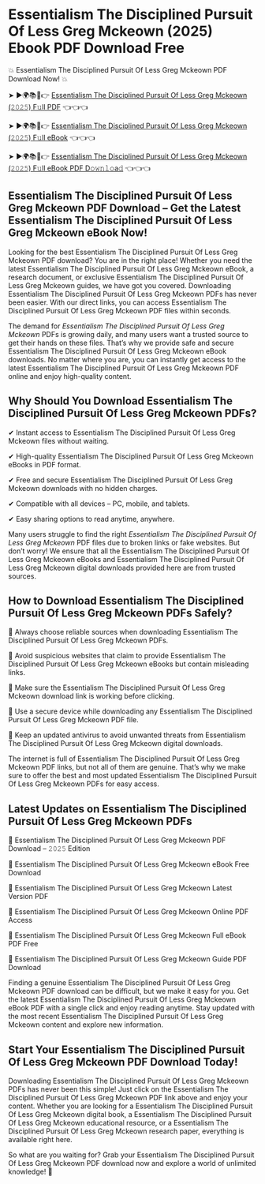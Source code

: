 # Essentialism The Disciplined Pursuit Of Less Greg Mckeown (2025) Ebook PDF Download Free

💥 Essentialism The Disciplined Pursuit Of Less Greg Mckeown PDF Download Now! 💥

➤ ►🌍📚📱👉 [Essentialism The Disciplined Pursuit Of Less Greg Mckeown (𝟸𝟶𝟸𝟻) F𝚞ll PDF](https://getpdf.xyz/essentialism-the-disciplined-pursuit-of-less-greg-mckeown) 👈👈👈


➤ ►🌍📚📱👉 [Essentialism The Disciplined Pursuit Of Less Greg Mckeown (𝟸𝟶𝟸𝟻) F𝚞ll eBook](https://getpdf.xyz/essentialism-the-disciplined-pursuit-of-less-greg-mckeown) 👈👈👈


➤ ►🌍📚📱👉 [Essentialism The Disciplined Pursuit Of Less Greg Mckeown (𝟸𝟶𝟸𝟻) F𝚞ll eBook PDF D𝚘𝚠𝚗𝚕𝚘a𝚍](https://getpdf.xyz/essentialism-the-disciplined-pursuit-of-less-greg-mckeown) 👈👈👈


## Essentialism The Disciplined Pursuit Of Less Greg Mckeown PDF Download – Get the Latest Essentialism The Disciplined Pursuit Of Less Greg Mckeown eBook Now!

Looking for the best Essentialism The Disciplined Pursuit Of Less Greg Mckeown PDF download? You are in the right place! Whether you need the latest Essentialism The Disciplined Pursuit Of Less Greg Mckeown eBook, a research document, or exclusive Essentialism The Disciplined Pursuit Of Less Greg Mckeown guides, we have got you covered. Downloading Essentialism The Disciplined Pursuit Of Less Greg Mckeown PDFs has never been easier. With our direct links, you can access Essentialism The Disciplined Pursuit Of Less Greg Mckeown PDF files within seconds.

The demand for *Essentialism The Disciplined Pursuit Of Less Greg Mckeown* PDFs is growing daily, and many users want a trusted source to get their hands on these files. That’s why we provide safe and secure Essentialism The Disciplined Pursuit Of Less Greg Mckeown eBook downloads. No matter where you are, you can instantly get access to the latest Essentialism The Disciplined Pursuit Of Less Greg Mckeown PDF online and enjoy high-quality content.

## Why Should You Download Essentialism The Disciplined Pursuit Of Less Greg Mckeown PDFs?

✔ Instant access to Essentialism The Disciplined Pursuit Of Less Greg Mckeown files without waiting.

✔ High-quality Essentialism The Disciplined Pursuit Of Less Greg Mckeown eBooks in PDF format.

✔ Free and secure Essentialism The Disciplined Pursuit Of Less Greg Mckeown downloads with no hidden charges.

✔ Compatible with all devices – PC, mobile, and tablets.

✔ Easy sharing options to read anytime, anywhere.

Many users struggle to find the right *Essentialism The Disciplined Pursuit Of Less Greg Mckeown* PDF files due to broken links or fake websites. But don’t worry! We ensure that all the Essentialism The Disciplined Pursuit Of Less Greg Mckeown eBooks and Essentialism The Disciplined Pursuit Of Less Greg Mckeown digital downloads provided here are from trusted sources.

## How to Download Essentialism The Disciplined Pursuit Of Less Greg Mckeown PDFs Safely?

📌 Always choose reliable sources when downloading Essentialism The Disciplined Pursuit Of Less Greg Mckeown PDFs.

📌 Avoid suspicious websites that claim to provide Essentialism The Disciplined Pursuit Of Less Greg Mckeown eBooks but contain misleading links.

📌 Make sure the Essentialism The Disciplined Pursuit Of Less Greg Mckeown download link is working before clicking.

📌 Use a secure device while downloading any Essentialism The Disciplined Pursuit Of Less Greg Mckeown PDF file.

📌 Keep an updated antivirus to avoid unwanted threats from Essentialism The Disciplined Pursuit Of Less Greg Mckeown digital downloads.

The internet is full of Essentialism The Disciplined Pursuit Of Less Greg Mckeown PDF links, but not all of them are genuine. That’s why we make sure to offer the best and most updated Essentialism The Disciplined Pursuit Of Less Greg Mckeown PDFs for easy access.

## Latest Updates on Essentialism The Disciplined Pursuit Of Less Greg Mckeown PDFs

🔹 Essentialism The Disciplined Pursuit Of Less Greg Mckeown PDF Download – 𝟸𝟶𝟸𝟻 Edition

🔹 Essentialism The Disciplined Pursuit Of Less Greg Mckeown eBook Free Download

🔹 Essentialism The Disciplined Pursuit Of Less Greg Mckeown Latest Version PDF

🔹 Essentialism The Disciplined Pursuit Of Less Greg Mckeown Online PDF Access

🔹 Essentialism The Disciplined Pursuit Of Less Greg Mckeown Full eBook PDF Free

🔹 Essentialism The Disciplined Pursuit Of Less Greg Mckeown Guide PDF Download

Finding a genuine Essentialism The Disciplined Pursuit Of Less Greg Mckeown PDF download can be difficult, but we make it easy for you. Get the latest Essentialism The Disciplined Pursuit Of Less Greg Mckeown eBook PDF with a single click and enjoy reading anytime. Stay updated with the most recent Essentialism The Disciplined Pursuit Of Less Greg Mckeown content and explore new information.

## Start Your Essentialism The Disciplined Pursuit Of Less Greg Mckeown PDF Download Today!

Downloading Essentialism The Disciplined Pursuit Of Less Greg Mckeown PDFs has never been this simple! Just click on the Essentialism The Disciplined Pursuit Of Less Greg Mckeown PDF link above and enjoy your content. Whether you are looking for a Essentialism The Disciplined Pursuit Of Less Greg Mckeown digital book, a Essentialism The Disciplined Pursuit Of Less Greg Mckeown educational resource, or a Essentialism The Disciplined Pursuit Of Less Greg Mckeown research paper, everything is available right here.

So what are you waiting for? Grab your Essentialism The Disciplined Pursuit Of Less Greg Mckeown PDF download now and explore a world of unlimited knowledge! 🚀